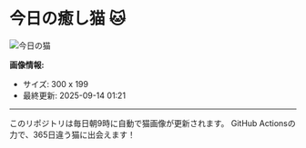 # 今日の癒し猫 🐱

![今日の猫](https://cdn2.thecatapi.com/images/13i.gif)

**画像情報:**
- サイズ: 300 x 199
- 最終更新: 2025-09-14 01:21

---

このリポジトリは毎日朝9時に自動で猫画像が更新されます。
GitHub Actionsの力で、365日違う猫に出会えます！
